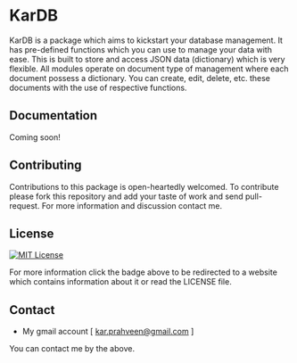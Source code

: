 
# KarDB

KarDB is a package which aims to kickstart your database management. It has pre-defined functions which you can use to manage your data with ease. This is built to store and access JSON data (dictionary) which is very flexible. All modules operate on document type of management where each document possess a dictionary. You can create, edit, delete, etc. these documents with the use of respective functions.


## Documentation

Coming soon!


## Contributing

Contributions to this package is open-heartedly welcomed. To contribute please fork this repository and add your taste of work and send pull-request. For more information and discussion contact me.

## License

[![MIT License](https://img.shields.io/badge/License-MIT-green.svg)](https://choosealicense.com/licenses/mit/)

For more information click the badge above to be redirected to a website which contains information about it or read the LICENSE file.

##  Contact
- My gmail account [ kar.prahveen@gmail.com ]

You can contact me by the above.

